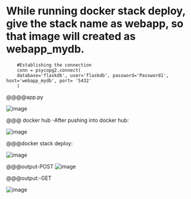 
# While running docker stack deploy, give the stack name as webapp, so that image will created as webapp_mydb.

        

        #Establishing the connection
        conn = psycopg2.connect(
        database='flaskdb', user='flaskdb', password='Password1', host='webapp_mydb', port= '5432'
        )

@@@@app.py

![image](https://user-images.githubusercontent.com/54719289/106822023-4dbf8980-66a4-11eb-881b-622a01feac93.png)

@@@ docker hub -After pushing into docker hub:

![image](https://user-images.githubusercontent.com/54719289/106822138-91b28e80-66a4-11eb-9f25-2d0c728967c5.png)


@@@docker stack deploy:

![image](https://user-images.githubusercontent.com/54719289/106822236-c292c380-66a4-11eb-92ce-630a0028d9c8.png)


@@@output-POST
![image](https://user-images.githubusercontent.com/54719289/106822342-fd94f700-66a4-11eb-9eb9-305b90178c4e.png)


@@@output:-GET

![image](https://user-images.githubusercontent.com/54719289/106822271-d807ed80-66a4-11eb-8e0a-d2d741fdfe62.png)

